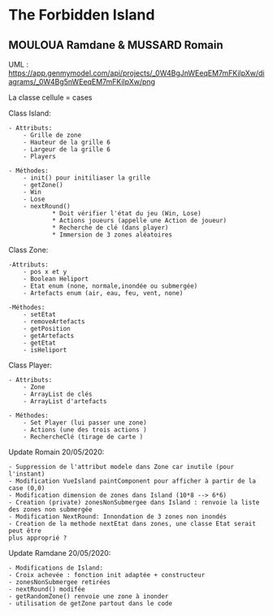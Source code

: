 # The Forbidden Island
## MOULOUA Ramdane & MUSSARD Romain


UML : https://app.genmymodel.com/api/projects/_0W4BgJnWEeqEM7mFKilpXw/diagrams/_0W4Bg5nWEeqEM7mFKilpXw/png

La classe cellule = cases

Class Island:

    - Attributs:
        - Grille de zone
        - Hauteur de la grille 6
        - Largeur de la grille 6 
        - Players 
    
    - Méthodes:
        - init() pour initiliaser la grille
        - getZone()
        - Win
        - Lose
        - nextRound()
                * Doit vérifier l'état du jeu (Win, Lose)
                * Actions joueurs (appelle une Action de joueur)
                * Recherche de clé (dans player)
                * Immersion de 3 zones aléatoires
                
Class Zone:

    -Attributs:
        - pos x et y
        - Boolean Heliport 
        - Etat enum (none, normale,inondée ou submergée)
        - Artefacts enum (air, eau, feu, vent, none)

    -Méthodes:
        - setEtat
        - removeArtefacts
        - getPosition
        - getArtefacts
        - getEtat
        - isHeliport 
        
        
Class Player:

    - Attributs:
        - Zone
        - ArrayList de clés
        - ArrayList d'artefacts
        
    - Méthodes:
        - Set Player (lui passer une zone)
        - Actions (une des trois actions )
        - RechercheClé (tirage de carte )
        
        
Update Romain 20/05/2020:

    - Suppression de l'attribut modele dans Zone car inutile (pour l'instant)
    - Modification VueIsland paintComponent pour afficher à partir de la case (0,0)
    - Modification dimension de zones dans Island (10*8 --> 6*6)
    - Creation (private) zonesNonSubmergee dans Island : renvoie la liste des zones non submergée
    - Modification NextRound: Innondation de 3 zones non inondés
    - Creation de la methode nextEtat dans zones, une classe Etat serait peut être
    plus approprié ?
    
Update Ramdane 20/05/2020:
    
    - Modifications de Island:
    - Croix achevée : fonction init adaptée + constructeur
    - zonesNonSubmergee retirées
    - nextRound() modifée
    - getRandomZone() renvoie une zone à inonder
    - utilisation de getZone partout dans le code